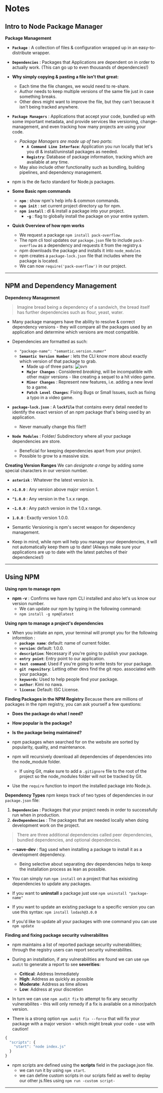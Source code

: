# **Notes**

## **Intro to Node Package Manager**

**Package Management**

- **`Package`** : A collection of files & configuration wrapped up in an easy-to-distribute wrapper.

- **`Dependencies`** : Packages that Applications are dependent on in order to actually work. (This can go up to even thousands of dependencies!)

- **Why simply copying & pasting a file isn't that great:**

  - Each time the file changes, we would need to re-share.
  - Author needs to keep multiple versions of the same file just in case something breaks.
  - Other devs might want to improve the file, but they can't because it isn't being tracked anywhere.

- **`Package Managers`** : Applications that accept your code, bundled up with some important metadata, and provide services like versioning, change-management, and even tracking how many projects are using your code.

  - _Package Managers are made up of two parts_:
    - **`A Command Line Interface`**: Application you run locally that let's you dl & install/uninstall packages as needed.
    - **`Registry`**: Database of package information, tracking which are available at any time.
  - May also include other functionality such as bundling, building pipelines, and dependency management.

- npm is the de facto standard for Node.js packages.

- **Some Basic npm commands**

  - **`npm`** : show npm's help info & common commands.
  - **`npm init`** : set current project directory up for npm.
  - **`npm install`** : dl & install a package into your project.
    - **`-g`** : flag to globally install the package on your entire system.

- **Quick Overview of how npm works**
  - We request a package `npm install pack-overflow`.
  - The npm cli tool updates our `package.json` file to include `pack-overflow` as a dependency and requests it from the registry.s
  - npm downloads the package and installs it into `node_modules`
  - npm creates a `package-lock.json` file that includes where the package is located.
  - We can now `require('pack-overflow')` in our project.

---

## **NPM and Dependency Management**

**Dependency Management**

> Imagine bread being a dependency of a sandwich, the bread itself has further dependencies such as flour, yeast, water.

- Many package managers have the ability to resolve & correct dependency versions - they will compare all the packages used by an application and determine which versions are most compatible.

- Dependencies are formatted as such:

  - `"package-name": "semantic.version.numer"`
  - **`Semantic Version Number`** : lets the CLI know more about exactly which version of that package to grab.
    - Made up of three parts:
      ![svn](https://assets.aaonline.io/Module-JavaScript/npm/assets/image-npm-semver.svg)
    - **`Major Changes`** : Considered _breaking_, will be incompatible with other major versions - like creating a sequel to a hit video game.
    - **`Minor Changes`** : Represent new features, i.e. adding a new level to a game.
    - **`Patch Level Changes`**: Fixing Bugs or Small Issues, such as fixing a typo in a video game.

- **`package-lock.json`** : A **`lockfile`** that contains every detail needed to identify the exact version of an npm package that's being used by an application.

  - Never manually change this file!!!

- **`Node Modules`** : Folder/ Subdirectory where all your package dependencies are store.
  - Beneficial for keeping dependencies apart from your project.
  - Possible to grow to a massive size.

**Creating Version Ranges**
We can _designate a range_ by adding some special characters in our version number.

- **`asterisk`** : Whatever the latest version is.
- **`>1.0.0`** : Any version above major version 1.
- **`^1.0.0`** : Any version in the 1.x.x range.
- **`~1.0.0`** : Any patch version in the 1.0.x range.
- **`1.0.0`** : Exactly version 1.0.0.

- Semantic Versioning is npm's secret weapon for dependency management.

- Keep in mind, while npm will help you manage your dependencies, it will not automatically keep them up to date! (Always make sure your applications are up to date with the latest patches of their dependencies!)

---

## **Using NPM**

**Using npm to manage npm**

- **npm -v** : Confirms we have npm CLI installed and also let's us know our version number.
  - We can update our npm by typing in the following command:
  - `npm install -g npm@latest`

**Using npm to manage a project's dependencies**

- When you initiate an npm, your terminal will prompt you for the following informtion :
  - **`package name`**: default: name of current folder.
  - **`version`**: default: 1.0.0.
  - **`description`**: Necessary if you're going to publish your package.
  - **`entry point`**: Entry point to our application.
  - **`test command`**: Used if you're going to write tests for your package.
  - **`git repository`**: Letting other devs find the git repo. associated with your package.
  - **`keywords`**: Used to help people find your package.
  - **`author`**: Kimi no nawa.
  - **`license`**: Default: ISC License.

**Finding Packages in the NPM Registry**
Because there are millions of packages in the npm registry, you can ask yourself a few questions:

- **Does the package do what I need?**
- **How popular is the package?**
- **Is the package being maintained?**

- npm packages when searched for on the website are sorted by popularity, quality, and maintenance.

- npm will recursively download all dependencies of dependencies into the node_module folder.

  - If using Git, make sure to add a `.gitignore` file to the root of the project so the node_modules folder will not be tracked by Git.

- Use the `require` function to import the installed package into Node.js.

**Dependency Types**
npm keeps track of two types of dependencies in our `package.json` file:

1. **`Dependencies`** : Packages that your project needs in order to successfully run when in production.
2. **`devDependencies`** : The packages that are needed locally when doing development work on the project.

> There are three additional dependencies called peer dependencies, bundled dependencies, and optional dependencies.

- **--save-dev** : flag used when installing a package to install it as a development dependency.

  - Being selective about separating dev dependencies helps to keep the installation process as lean as possible.

- You can simply run `npm install` on a project that has exisisting dependencies to update any packages.

- If you want to **uninstall** a package just use `npm uninstall "package-name"`

- If you want to update an existing package to a specific version you can use this syntax: `npm install lodash@3.0.0`

- If you'd like to update all your packages with one command you can use `npm update`

**Finding and fixing package security vulnerabilites**

- npm maintains a list of reported package security vulnerabilities; through the registry users can report security vulnerabilites.
- During an installation, if any vulnerabilities are found we can use `npm audit` to generate a report to see **severities**:

  - **Critical**: Address Immediately
  - **High**: Address as quickly as possible
  - **Moderate**: Address as time allows
  - **Low**: Address at your discretion

- In turn we can use `npm audit fix` to attempt to fix any security vulnerabilites - this will only remedy if a fix is available on a minor/patch version.

- There is a strong option `npm audit fix --force` that will fix your package with a major version - which might break your code - use with caution!

```js
{
  "scripts": {
    "start": "node index.js"
  }
}
```

- npm scripts are defined using the **scripts** field in the package.json file.
  - we can run it by using `npm start`.
  - we can define custom scripts in our scripts field as well to deplay our other js.files using `npm run -custom script-`

---

